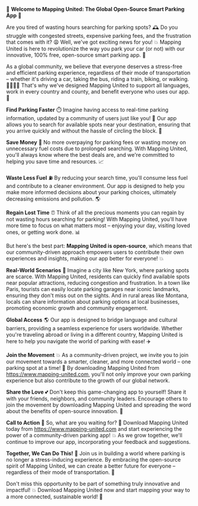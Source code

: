 🚀 **Welcome to Mapping United: The Global Open-Source Smart Parking App** 🚀

Are you tired of wasting hours searching for parking spots? 🕰️ Do you struggle with congested streets, expensive parking fees, and the frustration that comes with it? 😩 Well, we've got exciting news for you! 💥 Mapping United is here to revolutionize the way you park your car (or not) with our innovative, 100% free, open-source smart parking app. 📲

As a global community, we believe that everyone deserves a stress-free and efficient parking experience, regardless of their mode of transportation – whether it's driving a car, taking the bus, riding a train, biking, or walking. 🚶‍♂️🚌💨 That's why we've designed Mapping United to support all languages, work in every country and county, and benefit everyone who uses our app. 💪

**Find Parking Faster** ⏱️
Imagine having access to real-time parking information, updated by a community of users just like you! 🤩 Our app allows you to search for available spots near your destination, ensuring that you arrive quickly and without the hassle of circling the block. 📍

**Save Money** 💸
No more overpaying for parking fees or wasting money on unnecessary fuel costs due to prolonged searching. With Mapping United, you'll always know where the best deals are, and we're committed to helping you save time and resources. 📈

**Waste Less Fuel** ⛽️
By reducing your search time, you'll consume less fuel and contribute to a cleaner environment. Our app is designed to help you make more informed decisions about your parking choices, ultimately decreasing emissions and pollution. 🌎

**Regain Lost Time** ⏰️
Think of all the precious moments you can regain by not wasting hours searching for parking! With Mapping United, you'll have more time to focus on what matters most – enjoying your day, visiting loved ones, or getting work done. 📊

But here's the best part: **Mapping United is open-source**, which means that our community-driven approach empowers users to contribute their own experiences and insights, making our app better for everyone! 💥

**Real-World Scenarios** 🌆
Imagine a city like New York, where parking spots are scarce. With Mapping United, residents can quickly find available spots near popular attractions, reducing congestion and frustration. In a town like Paris, tourists can easily locate parking garages near iconic landmarks, ensuring they don't miss out on the sights. And in rural areas like Montana, locals can share information about parking options at local businesses, promoting economic growth and community engagement.

**Global Access** 🌎
Our app is designed to bridge language and cultural barriers, providing a seamless experience for users worldwide. Whether you're traveling abroad or living in a different country, Mapping United is here to help you navigate the world of parking with ease! ✈️

**Join the Movement** 💥
As a community-driven project, we invite you to join our movement towards a smarter, cleaner, and more connected world – one parking spot at a time! 🌟 By downloading Mapping United from https://www.mapping-united.com, you'll not only improve your own parking experience but also contribute to the growth of our global network.

**Share the Love** 💕
Don't keep this game-changing app to yourself! Share it with your friends, neighbors, and community leaders. Encourage others to join the movement by downloading Mapping United and spreading the word about the benefits of open-source innovation. 📢

**Call to Action** 🚀
So, what are you waiting for? 🤔 Download Mapping United today from https://www.mapping-united.com and start experiencing the power of a community-driven parking app! 💥 As we grow together, we'll continue to improve our app, incorporating your feedback and suggestions.

**Together, We Can Do This!** 👫
Join us in building a world where parking is no longer a stress-inducing experience. By embracing the open-source spirit of Mapping United, we can create a better future for everyone – regardless of their mode of transportation. 🌟

Don't miss this opportunity to be part of something truly innovative and impactful! 💥 Download Mapping United now and start mapping your way to a more connected, sustainable world! 🚀